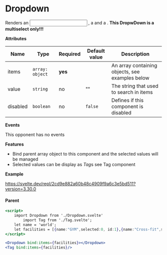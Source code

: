 # Dropdown

Renders an <input> , a <span> and a <list>. **This DropwDown is a multiselect only!!!**


**Attributes**


| Name      | Type                 | Required | Default value       | Description                                                              |
|-----------|----------------------|----------|----------------------|--------------------------------------------------------------------------|
| items     | `array: object`      | **yes**  |                      |An array containing objects, see examples below                          |
| value     | `string`             | no       | ""                   | The string that used to search in items
| disabled  | `boolean`            | no       | `false`              | Defines if this component is disabled                                    |

**Events**


This opponent has no events


**Features**

- Bind parent array object to this component and the selected values will be managed
- Selected values can be display as *Tag*s  see Tag component

**Example**

https://svelte.dev/repl/2cd9e882a60b48c4909f9a6c3e5bd511?version=3.30.0

#### Parent
```jsx
<script>
	import Dropdown from './Dropdown.svelte'
		import Tag from './Tag.svelte';
	let name = 'world';
	let facilities = [{name:"GYM",selected:0, id:1},{name:"Cross-fit",selected:0, id:2}, {name:"Sauna", selected :0,id:3},{name:"Gyúró", selected:0,id:4}]
</script>

<Dropdown bind:items={facilities}></Dropdown>
<Tag bind:items={facilities}/>
```

